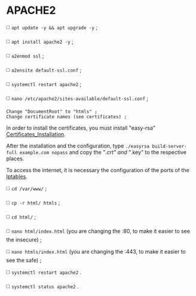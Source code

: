 # APACHE2
◻️ `apt update -y && apt upgrade -y` ;

◻️ `apt install apache2 -y` ;

◻️ `a2enmod ssl` ;

◻️ `a2ensite default-ssl.conf` ;

◻️ `systemctl restart apache2` ;

◻️ `nano /etc/apache2/sites-available/default-ssl.conf` ;
```
Change "DocumentRoot" to "htmls" ;
Change certificate names (see certificates) ;
```
In order to install the certificates, you must install "easy-rsa" [Certificates_Installation](https://github.com/JoseCarvalho1026/Certificates_Installation).

After the installation and the configuration, type `./easyrsa build-server-full example.com nopass` and copy the "*.crt" and "*.key" to the respective places.

To access the internet, it is necessary the configuration of the ports of the [Iptables](https://github.com/JoseCarvalho1026/Iptables/blob/main/Ubuntu.md).

◻️ `cd /var/www/` ;

◻️ `cp -r html/ htmls` ;

◻️ `cd html/` ;

◻️ `nano html/index.html` (you are changing the :80, to make it easier to see the insecure) ;

◻️ `nano htmls/index.html` (you are changing the :443, to make it easier to see the safe) ;

◻️ `systemctl restart apache2` .

◻️ `systemctl status apache2` .
